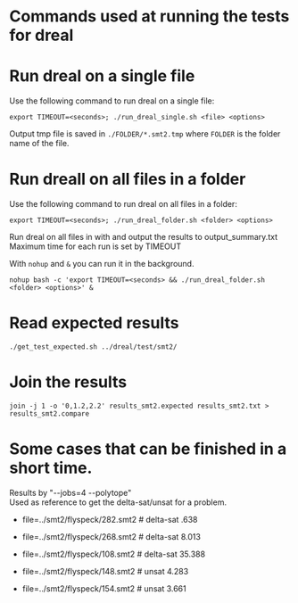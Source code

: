 # Commands used at running the tests for dreal

# Run dreal on a single file

Use the following command to run dreal on a single file:

    export TIMEOUT=<seconds>; ./run_dreal_single.sh <file> <options>

Output tmp file is saved in `./FOLDER/*.smt2.tmp` where `FOLDER` is the folder name of the file.

# Run dreall on all files in a folder

Use the following command to run dreal on all files in a folder:

    export TIMEOUT=<seconds>; ./run_dreal_folder.sh <folder> <options>

Run dreal on all files in <folder> with <options> and output the results to output_summary.txt
Maximum time for each run is set by TIMEOUT

With `nohup` and `&` you can run it in the background.

    nohup bash -c 'export TIMEOUT=<seconds> && ./run_dreal_folder.sh <folder> <options>' &

# Read expected results

    ./get_test_expected.sh ../dreal/test/smt2/

# Join the results

    join -j 1 -o '0,1.2,2.2' results_smt2.expected results_smt2.txt > results_smt2.compare

# Some cases that can be finished in a short time.

Results by "--jobs=4 --polytope"  
Used as reference to get the delta-sat/unsat for a problem.

- file=../smt2/flyspeck/282.smt2 # delta-sat .638
- file=../smt2/flyspeck/268.smt2 # delta-sat 8.013
- file=../smt2/flyspeck/108.smt2 # delta-sat 35.388

- file=../smt2/flyspeck/148.smt2 # unsat 4.283
- file=../smt2/flyspeck/154.smt2 # unsat 3.661
